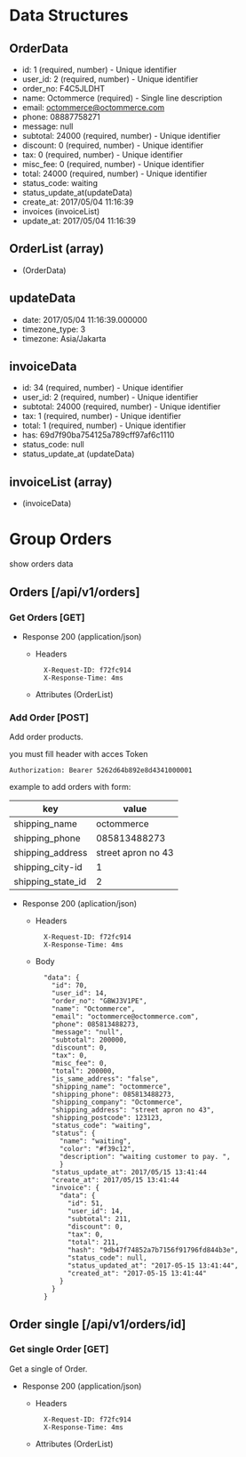 # Data Structures
## OrderData
+ id: 1 (required, number) - Unique identifier
+ user_id: 2 (required, number) - Unique identifier
+ order_no: F4C5JLDHT
+ name: Octommerce (required) - Single line description
+ email: octommerce@octommerce.com
+ phone: 08887758271
+ message: null
+ subtotal: 24000 (required, number) - Unique identifier
+ discount:  0 (required, number) - Unique identifier
+ tax:  0 (required, number) - Unique identifier
+ misc_fee:  0 (required, number) - Unique identifier
+ total:  24000 (required, number) - Unique identifier
+ status_code: waiting
+ status_update_at(updateData)
+ create_at: 2017/05/04 11:16:39
+ invoices (invoiceList)
+ update_at: 2017/05/04 11:16:39

## OrderList (array)
+ (OrderData)

## updateData
+ date: 2017/05/04 11:16:39.000000
+ timezone_type: 3
+ timezone: Asia/Jakarta

## invoiceData
+ id: 34 (required, number) - Unique identifier
+ user_id: 2 (required, number) - Unique identifier
+ subtotal: 24000 (required, number) - Unique identifier
+ tax: 1 (required, number) - Unique identifier
+ total: 1 (required, number) - Unique identifier
+ has: 69d7f90ba754125a789cff97af6c1110
+ status_code: null
+ status_update_at (updateData)

## invoiceList (array)
+ (invoiceData)

# Group Orders
show orders data

## Orders [/api/v1/orders]
### Get Orders [GET]

+ Response 200 (application/json)

    + Headers

            X-Request-ID: f72fc914
            X-Response-Time: 4ms

    + Attributes (OrderList)

### Add Order [POST]
Add order products.

you must fill header with acces Token

```http
Authorization: Bearer 5262d64b892e8d4341000001
```

example to add orders with form:

key | value
---- | -----------
shipping_name  | octommerce
shipping_phone  | 085813488273
shipping_address | street apron no 43
shipping_city-id | 1
shipping_state_id | 2



+ Response 200 (aplication/json)

    + Headers

            X-Request-ID: f72fc914
            X-Response-Time: 4ms

    + Body

            "data": {
              "id": 70,
              "user_id": 14,
              "order_no": "GBWJ3V1PE",
              "name": "Octommerce",
              "email": "octommerce@octommerce.com",
              "phone": 085813488273,
              "message": "null",
              "subtotal": 200000,
              "discount": 0,
              "tax": 0,
              "misc_fee": 0,
              "total": 200000,
              "is_same_address": "false",
              "shipping_name": "octommerce",
              "shipping_phone": 085813488273,
              "shipping_company": "Octommerce",
              "shipping_address": "street apron no 43",
              "shipping_postcode": 123123,
              "status_code": "waiting",
              "status": {
                "name": "waiting",
                "color": "#f39c12",
                "description": "waiting customer to pay. ",
                }
              "status_update_at": 2017/05/15 13:41:44
              "create_at": 2017/05/15 13:41:44
              "invoice": {
                "data": {
                  "id": 51,
                  "user_id": 14,
                  "subtotal": 211,
                  "discount": 0,
                  "tax": 0,
                  "total": 211,
                  "hash": "9db47f74852a7b7156f91796fd844b3e",
                  "status_code": null,
                  "status_updated_at": "2017-05-15 13:41:44",
                  "created_at": "2017-05-15 13:41:44"
                }
              }
            }



## Order single [/api/v1/orders/id]
### Get single Order [GET]
Get a single of Order.

+ Response 200 (application/json)

    + Headers

            X-Request-ID: f72fc914
            X-Response-Time: 4ms

    + Attributes (OrderList)
